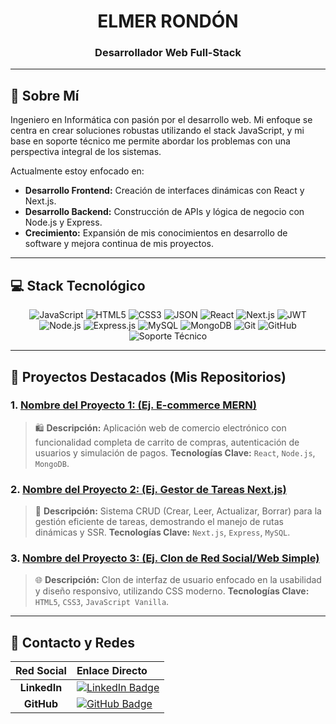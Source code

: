 <div align="center">
  <h1>ELMER RONDÓN</h1>
  <h3>Desarrollador Web Full-Stack</h3>
</div>

---

## 🚀 Sobre Mí

Ingeniero en Informática con pasión por el desarrollo web. Mi enfoque se centra en crear soluciones robustas utilizando el stack JavaScript, y mi base en soporte técnico me permite abordar los problemas con una perspectiva integral de los sistemas.

Actualmente estoy enfocado en:
- **Desarrollo Frontend:** Creación de interfaces dinámicas con React y Next.js.
- **Desarrollo Backend:** Construcción de APIs y lógica de negocio con Node.js y Express.
- **Crecimiento:** Expansión de mis conocimientos en desarrollo de software y mejora continua de mis proyectos.

---

## 💻 Stack Tecnológico

<p align="center">
  <img src="https://img.shields.io/badge/JavaScript-F7DF1E?style=for-the-badge&logo=javascript&logoColor=black" alt="JavaScript"/>
  <img src="https://img.shields.io/badge/HTML5-E34F26?style=for-the-badge&logo=html5&logoColor=white" alt="HTML5"/>
  <img src="https://img.shields.io/badge/CSS3-1572B6?style=for-the-badge&logo=css3&logoColor=white" alt="CSS3"/>
  <img src="https://img.shields.io/badge/JSON-000000?style=for-the-badge&logo=json&logoColor=white" alt="JSON"/>
  
  <img src="https://img.shields.io/badge/React-61DAFB?style=for-the-badge&logo=react&logoColor=black" alt="React"/>
  <img src="https://img.shields.io/badge/Next.js-000000?style=for-the-badge&logo=next.js&logoColor=white" alt="Next.js"/>
  <img src="https://img.shields.io/badge/JWT-000000?style=for-the-badge&logo=jsonwebtokens&logoColor=white" alt="JWT"/>
  
  <img src="https://img.shields.io/badge/Node.js-339933?style=for-the-badge&logo=node.js&logoColor=white" alt="Node.js"/>
  <img src="https://img.shields.io/badge/Express.js-000000?style=for-the-badge&logo=express&logoColor=white" alt="Express.js"/>
  
  <img src="https://img.shields.io/badge/MySQL-4479A1?style=for-the-badge&logo=mysql&logoColor=white" alt="MySQL"/>
  <img src="https://img.shields.io/badge/MongoDB-4EA94B?style=for-the-badge&logo=mongodb&logoColor=white" alt="MongoDB"/>

  <img src="https://img.shields.io/badge/Git-F05032?style=for-the-badge&logo=git&logoColor=white" alt="Git"/>
  <img src="https://img.shields.io/badge/GitHub-100000?style=for-the-badge&logo=github&logoColor=white" alt="GitHub"/>
  <img src="https://img.shields.io/badge/Soporte%20TI-0052CC?style=for-the-badge&logo=jira&logoColor=white" alt="Soporte Técnico"/>
</p>

---

## 📂 Proyectos Destacados (Mis Repositorios)

### 1. <a href="https://github.com/TuUsuario/Nombre-del-Repo-1" target="_blank">Nombre del Proyecto 1: (Ej. E-commerce MERN)</a>
> 🛍️ **Descripción:** Aplicación web de comercio electrónico con funcionalidad completa de carrito de compras, autenticación de usuarios y simulación de pagos.
> **Tecnologías Clave:** `React`, `Node.js`, `MongoDB`.

### 2. <a href="https://github.com/TuUsuario/Nombre-del-Repo-2" target="_blank">Nombre del Proyecto 2: (Ej. Gestor de Tareas Next.js)</a>
> 📝 **Descripción:** Sistema CRUD (Crear, Leer, Actualizar, Borrar) para la gestión eficiente de tareas, demostrando el manejo de rutas dinámicas y SSR.
> **Tecnologías Clave:** `Next.js`, `Express`, `MySQL`.

### 3. <a href="https://github.com/TuUsuario/Nombre-del-Repo-3" target="_blank">Nombre del Proyecto 3: (Ej. Clon de Red Social/Web Simple)</a>
> 🌐 **Descripción:** Clon de interfaz de usuario enfocado en la usabilidad y diseño responsivo, utilizando CSS moderno.
> **Tecnologías Clave:** `HTML5`, `CSS3`, `JavaScript Vanilla`.

---

## 🤝 Contacto y Redes

| Red Social | Enlace Directo |
| :---: | :--- |
| **LinkedIn** | <a href="https://www.linkedin.com/in/elmer-rondon-j22" target="_blank"><img src="https://img.shields.io/badge/LinkedIn-0077B5?style=flat&logo=linkedin&logoColor=white" alt="LinkedIn Badge"/></a> |
| **GitHub** | <a href="https://github.com/elmerrondon" target="_blank"><img src="https://img.shields.io/badge/GitHub-100000?style=flat&logo=github&logoColor=white" alt="GitHub Badge"/></a> |

